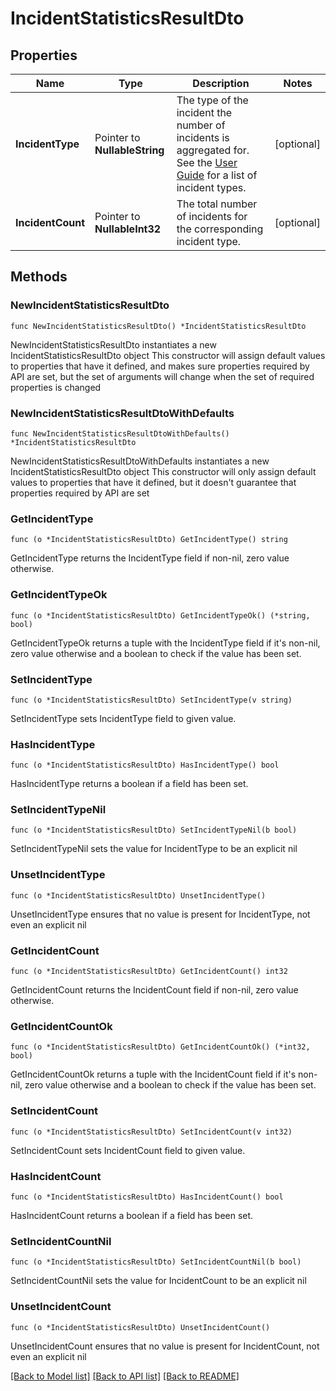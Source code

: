 # IncidentStatisticsResultDto

## Properties

Name | Type | Description | Notes
------------ | ------------- | ------------- | -------------
**IncidentType** | Pointer to **NullableString** | The type of the incident the number of incidents is aggregated for. See the [User Guide](https://docs.camunda.org/manual/7.21/user-guide/process-engine/incidents/#incident-types) for a list of incident types. | [optional] 
**IncidentCount** | Pointer to **NullableInt32** | The total number of incidents for the corresponding incident type. | [optional] 

## Methods

### NewIncidentStatisticsResultDto

`func NewIncidentStatisticsResultDto() *IncidentStatisticsResultDto`

NewIncidentStatisticsResultDto instantiates a new IncidentStatisticsResultDto object
This constructor will assign default values to properties that have it defined,
and makes sure properties required by API are set, but the set of arguments
will change when the set of required properties is changed

### NewIncidentStatisticsResultDtoWithDefaults

`func NewIncidentStatisticsResultDtoWithDefaults() *IncidentStatisticsResultDto`

NewIncidentStatisticsResultDtoWithDefaults instantiates a new IncidentStatisticsResultDto object
This constructor will only assign default values to properties that have it defined,
but it doesn't guarantee that properties required by API are set

### GetIncidentType

`func (o *IncidentStatisticsResultDto) GetIncidentType() string`

GetIncidentType returns the IncidentType field if non-nil, zero value otherwise.

### GetIncidentTypeOk

`func (o *IncidentStatisticsResultDto) GetIncidentTypeOk() (*string, bool)`

GetIncidentTypeOk returns a tuple with the IncidentType field if it's non-nil, zero value otherwise
and a boolean to check if the value has been set.

### SetIncidentType

`func (o *IncidentStatisticsResultDto) SetIncidentType(v string)`

SetIncidentType sets IncidentType field to given value.

### HasIncidentType

`func (o *IncidentStatisticsResultDto) HasIncidentType() bool`

HasIncidentType returns a boolean if a field has been set.

### SetIncidentTypeNil

`func (o *IncidentStatisticsResultDto) SetIncidentTypeNil(b bool)`

 SetIncidentTypeNil sets the value for IncidentType to be an explicit nil

### UnsetIncidentType
`func (o *IncidentStatisticsResultDto) UnsetIncidentType()`

UnsetIncidentType ensures that no value is present for IncidentType, not even an explicit nil
### GetIncidentCount

`func (o *IncidentStatisticsResultDto) GetIncidentCount() int32`

GetIncidentCount returns the IncidentCount field if non-nil, zero value otherwise.

### GetIncidentCountOk

`func (o *IncidentStatisticsResultDto) GetIncidentCountOk() (*int32, bool)`

GetIncidentCountOk returns a tuple with the IncidentCount field if it's non-nil, zero value otherwise
and a boolean to check if the value has been set.

### SetIncidentCount

`func (o *IncidentStatisticsResultDto) SetIncidentCount(v int32)`

SetIncidentCount sets IncidentCount field to given value.

### HasIncidentCount

`func (o *IncidentStatisticsResultDto) HasIncidentCount() bool`

HasIncidentCount returns a boolean if a field has been set.

### SetIncidentCountNil

`func (o *IncidentStatisticsResultDto) SetIncidentCountNil(b bool)`

 SetIncidentCountNil sets the value for IncidentCount to be an explicit nil

### UnsetIncidentCount
`func (o *IncidentStatisticsResultDto) UnsetIncidentCount()`

UnsetIncidentCount ensures that no value is present for IncidentCount, not even an explicit nil

[[Back to Model list]](../README.md#documentation-for-models) [[Back to API list]](../README.md#documentation-for-api-endpoints) [[Back to README]](../README.md)


